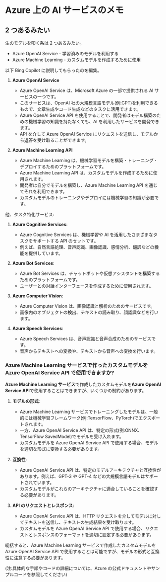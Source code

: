 # Azure 上の AI サービスのメモ

## 2 つあるみたい

生のモデルを叩く系は 2 つあるみたい。

- Azure OpenAI Service - 学習済みのモデルを利用する
- Azure Machine Learning - カスタムモデルを作成するために使用

以下 Bing Copilot に説明してもらったのを編集。

1. **Azure OpenAI Service**

   - Azure OpenAI Service は、Microsoft Azure の一部で提供される AI サービスの一つです。
   - このサービスは、OpenAI 社の大規模言語モデル(例:GPT)を利用できるもので、文章生成やコード生成などのタスクに活用できます。
   - Azure OpenAI Service API を使用することで、開発者はモデル構築のための機械学習の知識を持たなくても、AI を利用したサービスを開発できます。
   - API を介して Azure OpenAI Service にリクエストを送信し、モデルから返答を受け取ることができます。

2. **Azure Machine Learning API**
   - Azure Machine Learning は、機械学習モデルを構築・トレーニング・デプロイするためのプラットフォームです。
   - Azure Machine Learning API は、カスタムモデルを作成するために使用されます。
   - 開発者は自分でモデルを構築し、Azure Machine Learning API を通じてそれを利用できます。
   - カスタムモデルのトレーニングやデプロイには機械学習の知識が必要です。

他、タスク特化サービス:

1. **Azure Cognitive Services**:

   - Azure Cognitive Services は、機械学習や AI を活用したさまざまなタスクをサポートする API のセットです。
   - 例えば、自然言語処理、音声認識、画像認識、感情分析、翻訳などの機能を提供しています。

2. **Azure Bot Services**:

   - Azure Bot Services は、チャットボットや仮想アシスタントを構築するためのプラットフォームです。
   - ユーザーとの対話インターフェースを作成するために使用されます。

3. **Azure Computer Vision**:

   - Azure Computer Vision は、画像認識と解析のためのサービスです。
   - 画像内のオブジェクトの検出、テキストの読み取り、顔認識などを行います。

4. **Azure Speech Services**:
   - Azure Speech Services は、音声認識と音声合成のためのサービスです。
   - 音声からテキストへの変換や、テキストから音声への変換を行います。

### Azure Machine Learning サービスで作ったカスタムモデルを Azure OpenAI Service API で使用できますか?

**Azure Machine Learning サービス**で作成したカスタムモデルを**Azure OpenAI Service API**で使用することはできますが、いくつかの制約があります。

1. **モデルの形式**:

   - Azure Machine Learning サービスでトレーニングしたモデルは、一般的には機械学習フレームワーク(例:TensorFlow、PyTorch)でエクスポートされます。
   - 一方、Azure OpenAI Service API は、特定の形式(例:ONNX、TensorFlow SavedModel)でモデルを受け入れます。
   - カスタムモデルを Azure OpenAI Service API で使用する場合、モデルを適切な形式に変換する必要があります。

2. **互換性**:

   - Azure OpenAI Service API は、特定のモデルアーキテクチャと互換性があります。例えば、GPT-3 や GPT-4 などの大規模言語モデルはサポートされています。
   - カスタムモデルがこれらのアーキテクチャに適合していることを確認する必要があります。

3. **API のリクエストとレスポンス**:
   - Azure OpenAI Service API は、HTTP リクエストを介してモデルに対してテキストを送信し、テキストの生成結果を受け取ります。
   - カスタムモデルを Azure OpenAI Service API で使用する場合、リクエストとレスポンスのフォーマットを適切に設定する必要があります。

総括すると、Azure Machine Learning サービスで作成したカスタムモデルを Azure OpenAI Service API で使用することは可能ですが、モデルの形式と互換性に注意する必要があります。

(注:具体的な手順やコードの詳細については、Azure の公式ドキュメントやサンプルコードを参照してください)

